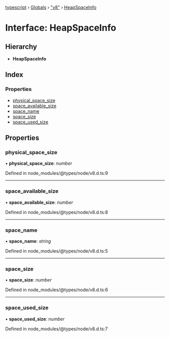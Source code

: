 [typescript](../README.md) › [Globals](../globals.md) › ["v8"](../modules/_v8_.md) › [HeapSpaceInfo](_v8_.heapspaceinfo.md)

# Interface: HeapSpaceInfo

## Hierarchy

* **HeapSpaceInfo**

## Index

### Properties

* [physical_space_size](_v8_.heapspaceinfo.md#physical_space_size)
* [space_available_size](_v8_.heapspaceinfo.md#space_available_size)
* [space_name](_v8_.heapspaceinfo.md#space_name)
* [space_size](_v8_.heapspaceinfo.md#space_size)
* [space_used_size](_v8_.heapspaceinfo.md#space_used_size)

## Properties

###  physical_space_size

• **physical_space_size**: *number*

Defined in node_modules/@types/node/v8.d.ts:9

___

###  space_available_size

• **space_available_size**: *number*

Defined in node_modules/@types/node/v8.d.ts:8

___

###  space_name

• **space_name**: *string*

Defined in node_modules/@types/node/v8.d.ts:5

___

###  space_size

• **space_size**: *number*

Defined in node_modules/@types/node/v8.d.ts:6

___

###  space_used_size

• **space_used_size**: *number*

Defined in node_modules/@types/node/v8.d.ts:7

